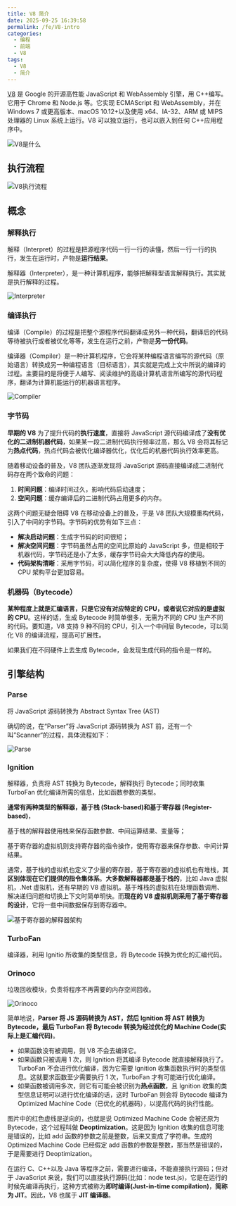 ```yaml
---
title: V8 简介
date: 2025-09-25 16:39:58
permalink: /fe/V8-intro
categories:
  - 编程
  - 前端
  - V8
tags:
  - V8
  - 简介
---
```


[V8](https://v8.dev/) 是 Google 的开源高性能 JavaScript 和 WebAssembly 引擎，用 C++编写。它用于 Chrome 和 Node.js 等。它实现 ECMAScript 和 WebAssembly，并在 Windows 7 或更高版本、macOS 10.12+以及使用 x64、IA-32、ARM 或 MIPS 处理器的 Linux 系统上运行。V8 可以独立运行，也可以嵌入到任何 C++应用程序中。

![V8是什么](00.简介.assets/V8是什么.webp)

## 执行流程

![V8执行流程](00.简介.assets/V8执行流程.webp)

## 概念

### 解释执行

解释（Interpret）的过程是把源程序代码一行一行的读懂，然后一行一行的执行，发生在运行时，产物是**运行结果**。

解释器（Interpreter），是一种计算机程序，能够把解释型语言解释执行。其实就是执行解释的过程。

![Interpreter](00.简介.assets/Interpreter.webp)

### 编译执行

编译（Compile）的过程是把整个源程序代码翻译成另外一种代码，翻译后的代码等待被执行或者被优化等等，发生在运行之前，产物是**另一份代码**。

编译器（Compiler）是一种计算机程序，它会将某种编程语言编写的源代码（原始语言）转换成另一种编程语言（目标语言），其实就是完成上文中所说的编译的过程。主要目的是将便于人编写、阅读维护的高级计算机语言所编写的源代码程序，翻译为计算机能运行的机器语言程序。

![Compiler](00.简介.assets/Compiler.webp)

### 字节码

**早期的 V8** 为了提升代码的**执行速度**，直接将 JavaScript 源代码编译成了**没有优化的二进制机器代码**，如果某一段二进制代码执行频率过高，那么 V8 会将其标记为**热点代码**，热点代码会被优化编译器优化，优化后的机器代码执行效率更高。

随着移动设备的普及，V8 团队逐渐发现将 JavaScript 源码直接编译成二进制代码存在两个致命的问题：

1. **时间问题**：编译时间过久，影响代码启动速度；
2. **空间问题**：缓存编译后的二进制代码占用更多的内存。

这两个问题无疑会阻碍 V8 在移动设备上的普及，于是 V8 团队大规模重构代码，引入了中间的字节码。字节码的优势有如下三点：

- **解决启动问题**：生成字节码的时间很短；
- **解决空间问题**：字节码虽然占用的空间比原始的 JavaScript 多，但是相较于机器代码，字节码还是小了太多，缓存字节码会大大降低内存的使用。
- **代码架构清晰**：采用字节码，可以简化程序的复杂度，使得 V8 移植到不同的 CPU 架构平台更加容易。

### 机器码（Bytecode）

**某种程度上就是汇编语言，只是它没有对应特定的 CPU，或者说它对应的是虚拟的 CPU**。这样的话，生成 Bytecode 时简单很多，无需为不同的 CPU 生产不同的代码。要知道，V8 支持 9 种不同的 CPU，引入一个中间层 Bytecode，可以简化 V8 的编译流程，提高可扩展性。

如果我们在不同硬件上去生成 Bytecode，会发现生成代码的指令是一样的。

## 引擎结构

### Parse

将 JavaScript 源码转换为 Abstract Syntax Tree (AST)

确切的说，在“Parser”将 JavaScript 源码转换为 AST 前，还有一个叫”Scanner“的过程，具体流程如下：

![Parse](00.简介.assets/Parse.png)

### Ignition

解释器，负责将 AST 转换为 Bytecode，解释执行 Bytecode；同时收集 TurboFan 优化编译所需的信息，比如函数参数的类型。

**通常有两种类型的解释器，基于栈 (Stack-based)和基于寄存器 (Register-based)**，

基于栈的解释器使用栈来保存函数参数、中间运算结果、变量等；

基于寄存器的虚拟机则支持寄存器的指令操作，使用寄存器来保存参数、中间计算结果。

通常，基于栈的虚拟机也定义了少量的寄存器，基于寄存器的虚拟机也有堆栈，其**区别体现在它们提供的指令集体系**。**大多数解释器都是基于栈的**，比如 Java 虚拟机，.Net 虚拟机，还有早期的 V8 虚拟机。基于堆栈的虚拟机在处理函数调用、解决递归问题和切换上下文时简单明快。而**现在的 V8 虚拟机则采用了基于寄存器的设计**，它将一些中间数据保存到寄存器中。

![基于寄存器的解释器架构](00.简介.assets/基于寄存器的解释器架构.png)

### TurboFan

编译器，利用 Ignitio 所收集的类型信息，将 Bytecode 转换为优化的汇编代码。

### Orinoco

垃圾回收模块，负责将程序不再需要的内存空间回收。

![Orinoco](00.简介.assets/Orinoco.png)

简单地说，**Parser 将 JS 源码转换为 AST，然后 Ignition 将 AST 转换为 Bytecode，最后 TurboFan 将 Bytecode 转换为经过优化的 Machine Code(实际上是汇编代码)**。

- 如果函数没有被调用，则 V8 不会去编译它。
- 如果函数只被调用 1 次，则 Ignition 将其编译 Bytecode 就直接解释执行了。TurboFan 不会进行优化编译，因为它需要 Ignition 收集函数执行时的类型信息。这就要求函数至少需要执行 1 次，TurboFan 才有可能进行优化编译。
- 如果函数被调用多次，则它有可能会被识别为**热点函数**，且 Ignition 收集的类型信息证明可以进行优化编译的话，这时 TurboFan 则会将 Bytecode 编译为 Optimized Machine Code（已优化的机器码），以提高代码的执行性能。

图片中的红色虚线是逆向的，也就是说 Optimized Machine Code 会被还原为 Bytecode，这个过程叫做 **Deoptimization**。这是因为 Ignition 收集的信息可能是错误的，比如 add 函数的参数之前是整数，后来又变成了字符串。生成的 Optimized Machine Code 已经假定 add 函数的参数是整数，那当然是错误的，于是需要进行 Deoptimization。

在运行 C、C++以及 Java 等程序之前，需要进行编译，不能直接执行源码；但对于 JavaScript 来说，我们可以直接执行源码(比如：node test.js)，它是在运行的时候先编译再执行，这种方式被称为**即时编译(Just-in-time compilation)**，**简称为 JIT**。因此，V8 也属于 **JIT 编译器**。
